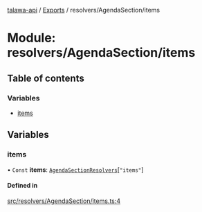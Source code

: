 [talawa-api](../README.md) / [Exports](../modules.md) / resolvers/AgendaSection/items

# Module: resolvers/AgendaSection/items

## Table of contents

### Variables

- [items](resolvers_AgendaSection_items.md#items)

## Variables

### items

• `Const` **items**: [`AgendaSectionResolvers`](types_generatedGraphQLTypes.md#agendasectionresolvers)[``"items"``]

#### Defined in

[src/resolvers/AgendaSection/items.ts:4](https://github.com/PalisadoesFoundation/talawa-api/blob/e5f7a9d/src/resolvers/AgendaSection/items.ts#L4)
